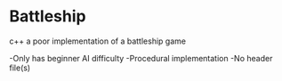 # Battleship

c++ a poor implementation of a battleship game

-Only has beginner AI difficulty
-Procedural implementation
-No header file(s)
